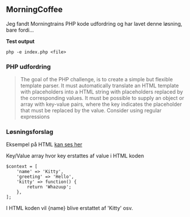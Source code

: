 ## MorningCoffee
Jeg fandt Morningtrains PHP kode udfordring og har lavet denne løsning, bare
fordi...

**Test output**
```
php -e index.php <file>
```

### PHP udfordring
> The goal of the PHP challenge, is to create a simple but flexible template parser.
> It must automatically translate an HTML template with placeholders into a HTML string with placeholders replaced by the corresponding values.
> It must be possible to supply an object or array with key-value pairs, where the key indicates the placeholder that must be replaced by the value.
> Consider using regular expressions

### Løsningsforslag
Eksempel på HTML [kan ses
her](https://github.com/kristiannissen/morningcoffee/blob/master/test_file.html)

Key/Value array hvor key erstattes af value i HTML koden
```
$context = [
    'name' => 'Kitty',
    'greeting' => 'Hello',
    'kitty' => function() {
        return 'Whazuup';
    },
];
```
I HTML koden vil {name} blive erstattet af 'Kitty' osv.

